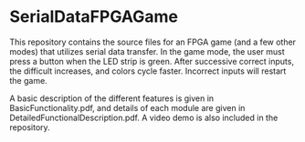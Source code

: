 # SerialDataFPGAGame
This repository contains the source files for an FPGA game (and a few other modes) that utilizes serial data transfer. In the game mode, the user must press a button when the LED strip is green. After successive correct inputs, the difficult increases, and colors cycle faster. Incorrect inputs will restart the game. 

A basic description of the different features is given in BasicFunctionality.pdf, and details of each module are given in DetailedFunctionalDescription.pdf. A video demo is also included in the repository. 

